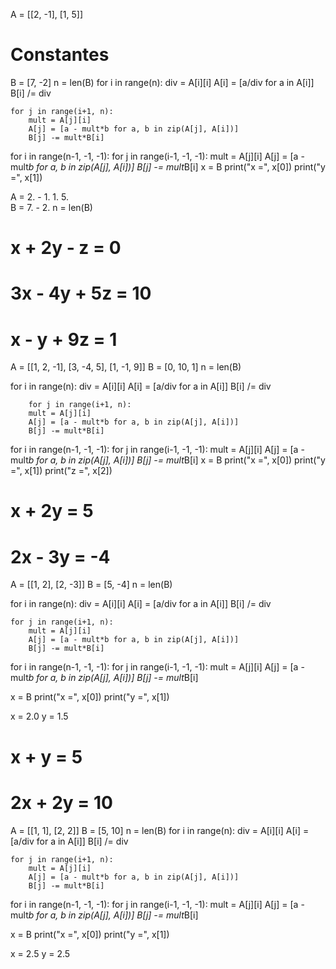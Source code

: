 A = [[2, -1], [1, 5]]
# Constantes
B = [7, -2]
n = len(B)
for i in range(n):
       div = A[i][i]
    A[i] = [a/div for a in A[i]]
    B[i] /= div
    
    for j in range(i+1, n):
        mult = A[j][i]
        A[j] = [a - mult*b for a, b in zip(A[j], A[i])]
        B[j] -= mult*B[i]
for i in range(n-1, -1, -1):
       for j in range(i-1, -1, -1):
        mult = A[j][i]
        A[j] = [a - mult*b for a, b in zip(A[j], A[i])]
        B[j] -= mult*B[i]
x = B
print("x =", x[0])
print("y =", x[1])

A  =    2.  - 1.    1.    5.  
 B  =    7.  - 2.  n = len(B)







# x + 2y - z = 0
# 3x - 4y + 5z = 10
# x - y + 9z = 1

A = [[1, 2, -1], [3, -4, 5], [1, -1, 9]]
B = [0, 10, 1]
n = len(B)

for i in range(n):
        div = A[i][i]
    A[i] = [a/div for a in A[i]]
    B[i] /= div
    
        for j in range(i+1, n):
        mult = A[j][i]
        A[j] = [a - mult*b for a, b in zip(A[j], A[i])]
        B[j] -= mult*B[i]

for i in range(n-1, -1, -1):
    for j in range(i-1, -1, -1):
        mult = A[j][i]
        A[j] = [a - mult*b for a, b in zip(A[j], A[i])]
        B[j] -= mult*B[i]
x = B
print("x =", x[0])
print("y =", x[1])
print("z =", x[2])




# x + 2y = 5
# 2x - 3y = -4

A = [[1, 2], [2, -3]]
B = [5, -4]
n = len(B)

for i in range(n):
        div = A[i][i]
    A[i] = [a/div for a in A[i]]
    B[i] /= div
    
    for j in range(i+1, n):
        mult = A[j][i]
        A[j] = [a - mult*b for a, b in zip(A[j], A[i])]
        B[j] -= mult*B[i]

for i in range(n-1, -1, -1):
    for j in range(i-1, -1, -1):
        mult = A[j][i]
        A[j] = [a - mult*b for a, b in zip(A[j], A[i])]
        B[j] -= mult*B[i]

x = B
print("x =", x[0])
print("y =", x[1])

x = 2.0
y = 1.5


# x + y = 5
# 2x + 2y = 10

A = [[1, 1], [2, 2]]
B = [5, 10]
n = len(B)
for i in range(n):
    div = A[i][i]
    A[i] = [a/div for a in A[i]]
    B[i] /= div
    
    for j in range(i+1, n):
        mult = A[j][i]
        A[j] = [a - mult*b for a, b in zip(A[j], A[i])]
        B[j] -= mult*B[i]

for i in range(n-1, -1, -1):
    for j in range(i-1, -1, -1):
        mult = A[j][i]
        A[j] = [a - mult*b for a, b in zip(A[j], A[i])]
        B[j] -= mult*B[i]

x = B
print("x =", x[0])
print("y =", x[1])

x = 2.5
y = 2.5
